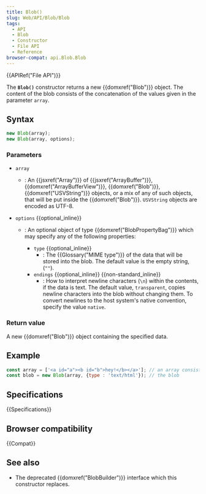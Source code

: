 ```yaml
---
title: Blob()
slug: Web/API/Blob/Blob
tags:
  - API
  - Blob
  - Constructor
  - File API
  - Reference
browser-compat: api.Blob.Blob
---
```

{{APIRef("File API")}}

The **`Blob()`** constructor returns a
new {{domxref("Blob")}} object. The content of the blob consists of the concatenation
of the values given in the parameter `array`.

## Syntax

```js
new Blob(array);
new Blob(array, options);
```

### Parameters

- `array`
  - : An {{jsxref("Array")}} of {{jsxref("ArrayBuffer")}}, {{domxref("ArrayBufferView")}},
    {{domxref("Blob")}}, {{domxref("USVString")}} objects, or a mix of any of such
    objects, that will be put inside the {{domxref("Blob")}}. `USVString`
    objects are encoded as UTF-8.
- `options` {{optional_inline}}

  - : An optional object of type {{domxref("BlobPropertyBag")}} which may specify any of
    the following properties:

    - `type` {{optional_inline}}
      - : The {{Glossary("MIME type")}} of the data that will be stored into the blob. The
        default value is the empty string, (`""`).
    - `endings` {{optional_inline}} {{non-standard_inline}}
      - : How to interpret newline characters (`\n`) within the contents, if
        the data is text. The default value, `transparent`, copies newline
        characters into the blob without changing them. To convert newlines to the host
        system's native convention, specify the value `native`.

### Return value

A new {{domxref("Blob")}} object containing the specified data.

## Example

```js
const array = ['<a id="a"><b id="b">hey!</b></a>']; // an array consisting of a single DOMString
const blob = new Blob(array, {type : 'text/html'}); // the blob
```

## Specifications

{{Specifications}}

## Browser compatibility

{{Compat}}

## See also

- The deprecated {{domxref("BlobBuilder")}} interface which this constructor replaces.
